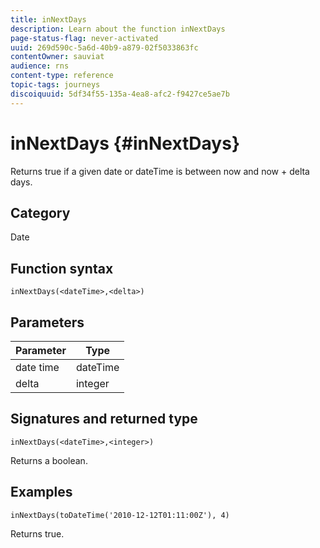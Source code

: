 ```yaml
---
title: inNextDays
description: Learn about the function inNextDays
page-status-flag: never-activated
uuid: 269d590c-5a6d-40b9-a879-02f5033863fc
contentOwner: sauviat
audience: rns
content-type: reference
topic-tags: journeys
discoiquuid: 5df34f55-135a-4ea8-afc2-f9427ce5ae7b
---
```


# inNextDays {#inNextDays}

Returns true if a given date or dateTime is between now and now + delta days.

## Category

Date

## Function syntax

`inNextDays(<dateTime>,<delta>)`

## Parameters

| Parameter | Type             |
|-----------|------------------|
| date time | dateTime    |
| delta   | integer     |

## Signatures and returned type

`inNextDays(<dateTime>,<integer>)`

Returns a boolean.

## Examples

`inNextDays(toDateTime('2010-12-12T01:11:00Z'), 4)`

Returns true.
